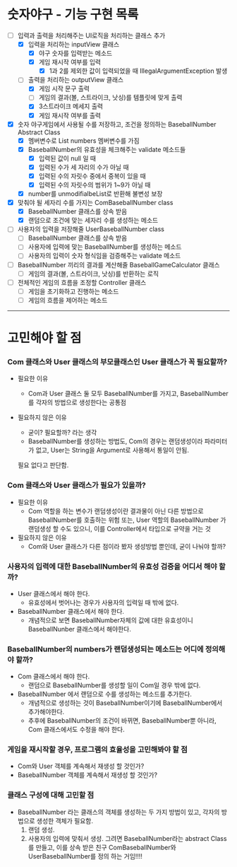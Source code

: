 # 숫자야구 - 기능 구현 목록

- [ ] 입력과 출력을 처리해주는 UI로직을 처리하는 클래스 추가
    - [x] 입력을 처리하는 inputView 클래스
        - [x] 야구 숫자를 입력받는 메소드
        - [x] 게임 재시작 여부를 입력
            - [x] 1과 2를 제외한 값이 입력되었을 때 IllegalArgumentException 발생
    - [ ] 출력을 처리하는 outputView 클래스
        - [x] 게임 시작 문구 출력
        - [ ] 게임의 결과(볼, 스트라이크, 낫싱)를 템플릿에 맞게 출력
        - [x] 3스트라이크 메세지 출력
        - [x] 게임 재시작 여부를 출력

- [x] 숫자 야구게임에서 사용될 수를 저장하고, 조건을 정의하는 BaseballNumber Abstract Class
    - [x] 멤버변수로 List<Integer> numbers 멤버변수를 가짐
    - [x] BaseballNumber의 유효성을 체크해주는 validate 메소드들
        - [x] 입력된 값이 null 일 때
        - [x] 입력된 수가 세 자리의 수가 아닐 때
        - [x] 입력된 수의 자릿수 중에서 중복이 있을 때
        - [x] 입력된 수의 자릿수의 범위가 1~9가 아닐 때
    - [x] number를 unmodifialbeList로 반환해 불변성 보장

- [x] 맞춰야 될 세자리 수를 가지는 ComBaseballNumber class
    - [x] BaseballNumber 클래스를 상속 받음
    - [x] 랜덤으로 조건에 맞는 세자리 수를 생성하는 메소드

- [ ] 사용자의 입력을 저장해줄 UserBaseballNumber class
    - [ ] BaseballNumber 클래스를 상속 받음
    - [ ] 사용자에 입력에 맞는 BaseballNumber를 생성하는 메소드
    - [ ] 사용자의 입력이 숫자 형식임을 검증해주는 validate 메소드

- [ ] BaseballNumber 끼리의 결과를 계산해줄 BaseballGameCalculator 클래스
    - [ ] 게임의 결과(볼, 스트라이크, 낫싱)를 반환하는 로직

- [ ] 전체적인 게임의 흐름을 조정할 Controller 클래스
    - [ ] 게임을 초기화하고 진행하는 메소드
    - [ ] 게임의 흐름을 제어하는 메소드

---

# 고민해야 할 점

### Com 클래스와 User 클래스의 부모클래스인 User 클래스가 꼭 필요할까?

- 필요한 이유
    - Com과 User 클래스 둘 모두 BaseballNumber를 가지고, BaseballNumber를 각자의 방법으로 생성한다는 공통점
- 필요하지 않은 이유
    - 굳이? 필요할까? 라는 생각
    - BaseballNumber를 생성하는 방법도, Com의 경우는 랜덤생성이라 파라미터가 없고,
      User는 String을 Argument로 사용해서 통일이 안됨.

  필요 없다고 판단함.

### Com 클래스와 User 클래스가 필요가 있을까?

- 필요한 이유
    - Com 역할을 하는 변수가 랜덤생성이란 결과물이 아닌 다른 방법으로 BaseballNumber를 호출하는 위험 또는,
      User 역할의 BaseballNumber 가 랜덤생성 할 수도 있으니, 이를 Controller에서 타입으로 규약을 거는 것
- 필요하지 않은 이유
    - Com와 User 클래스가 다른 점이라 봤자 생성방법 뿐인데, 굳이 나눠야 할까?

### 사용자의 입력에 대한 BaseballNumber의 유효성 검증을 어디서 해야 할까?

- User 클래스에서 해야 한다.
    - 유효성에서 벗어나는 경우가 사용자의 입력일 때 밖에 없다.
- BaseballNumber 클래스에서 해야 한다.
    - 개념적으로 보면 BaseballNumber자체의 값에 대한 유효성이니 BaseballNunber 클래스에서 해야한다.

### BaseballNumber의 numbers가 랜덤생성되는 메소드는 어디에 정의해야 할까?

- Com 클래스에서 해야 한다.
    - 랜덤으로 BaseballNumber를 생성할 일이 Com일 경우 밖에 없다.
- BaseballNumber 에서 랜덤으로 수를 생성하는 메소드를 추가한다.
    - 개념적으로 생성하는 것이 BaseballNumber이기에 BaseballNumber에서 추가해야한다.
    - 추후에 BaseballNumber의 조건이 바뀌면, BaseballNumber뿐 아니라,
      Com 클래스에서도 수정을 해야 한다.

### 게임을 재시작할 경우, 프로그램의 효율성을 고민해봐야 할 점

- Com와 User 객체를 계속해서 재생성 할 것인가?
- BaseballNumber 객체를 계속해서 재생성 할 것인가?

### 클래스 구성에 대해 고민할 점

- BaseballNumber 라는 클래스의 객체를 생성하는 두 가지 방법이 있고, 각자의 방법으로 생성한 객체가 필요함.
    1. 랜덤 생성.
    2. 사용자의 입력에 맞춰서 생성.
       그려면 BaseballNumber라는 abstract Class를 만들고,
       이를 상속 받은 친구 ComBaseballNumber와
       UserBaseballNumber를 정의 하는 거임!!!!
